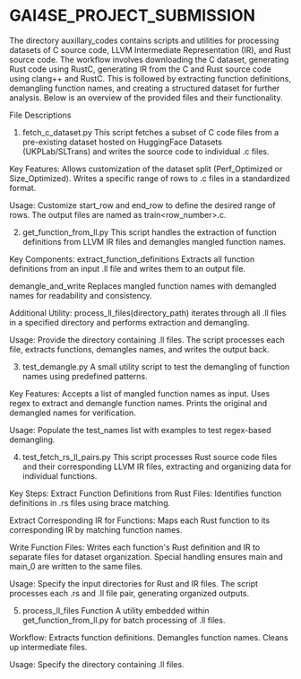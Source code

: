 # GAI4SE_PROJECT_SUBMISSION

The directory auxillary_codes contains scripts and utilities for processing datasets of C source code, LLVM Intermediate Representation (IR), and Rust source code. The workflow involves downloading the C dataset, generating Rust code using RustC, generating IR from the C and Rust source code using clang++ and RustC. This is followed by extracting function definitions, demangling function names, and creating a structured dataset for further analysis. Below is an overview of the provided files and their functionality.


File Descriptions

1. fetch_c_dataset.py
This script fetches a subset of C code files from a pre-existing dataset hosted on HuggingFace Datasets (UKPLab/SLTrans) and writes the source code to individual .c files.

Key Features:
Allows customization of the dataset split (Perf_Optimized or Size_Optimized).
Writes a specific range of rows to .c files in a standardized format.

Usage:
Customize start_row and end_row to define the desired range of rows.
The output files are named as train<row_number>.c.


2. get_function_from_ll.py
This script handles the extraction of function definitions from LLVM IR files and demangles mangled function names.

Key Components:
extract_function_definitions
Extracts all function definitions from an input .ll file and writes them to an output file.

demangle_and_write
Replaces mangled function names with demangled names for readability and consistency.

Additional Utility:
process_ll_files(directory_path) iterates through all .ll files in a specified directory and performs extraction and demangling.

Usage:
Provide the directory containing .ll files.
The script processes each file, extracts functions, demangles names, and writes the output back.


3. test_demangle.py
A small utility script to test the demangling of function names using predefined patterns.

Key Features:
Accepts a list of mangled function names as input.
Uses regex to extract and demangle function names.
Prints the original and demangled names for verification.

Usage:
Populate the test_names list with examples to test regex-based demangling.

4. test_fetch_rs_ll_pairs.py
This script processes Rust source code files and their corresponding LLVM IR files, extracting and organizing data for individual functions.

Key Steps:
Extract Function Definitions from Rust Files:
Identifies function definitions in .rs files using brace matching.

Extract Corresponding IR for Functions:
Maps each Rust function to its corresponding IR by matching function names.

Write Function Files:
Writes each function's Rust definition and IR to separate files for dataset organization. Special handling ensures main and main_0 are written to the same files.

Usage:
Specify the input directories for Rust and IR files.
The script processes each .rs and .ll file pair, generating organized outputs.

5. process_ll_files Function
A utility embedded within get_function_from_ll.py for batch processing of .ll files.

Workflow:
Extracts function definitions.
Demangles function names.
Cleans up intermediate files.

Usage:
Specify the directory containing .ll files.
